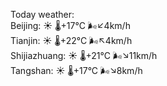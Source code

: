Today weather:  
Beijing: ☀️   🌡️+17°C 🌬️↙4km/h  
Tianjin: ☀️   🌡️+22°C 🌬️↖4km/h  
Shijiazhuang: ☀️   🌡️+21°C 🌬️↘11km/h  
Tangshan: ☀️   🌡️+17°C 🌬️↘8km/h  
